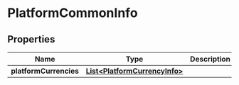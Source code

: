 # PlatformCommonInfo

## Properties
Name | Type | Description | Notes
------------ | ------------- | ------------- | -------------
**platformCurrencies** | [**List&lt;PlatformCurrencyInfo&gt;**](PlatformCurrencyInfo.md) |  |  [optional]
